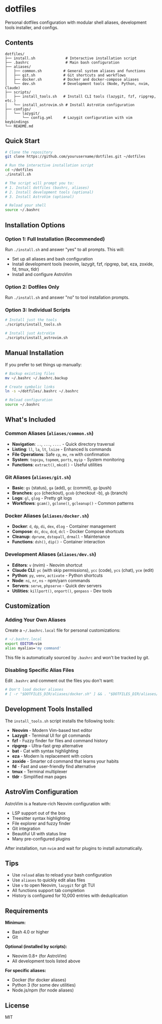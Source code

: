 # dotfiles

Personal dotfiles configuration with modular shell aliases, development tools installer, and configs.

## Contents

```
dotfiles/
├── install.sh              # Interactive installation script
├── .bashrc                 # Main bash configuration
├── aliases/
│   ├── common.sh          # General system aliases and functions
│   ├── git.sh             # Git shortcuts and workflows
│   ├── docker.sh          # Docker and docker-compose aliases
│   └── dev.sh             # Development tools (Node, Python, nvim, Claude)
├── scripts/
│   ├── install_tools.sh   # Install CLI tools (lazygit, fzf, ripgrep, etc.)
│   └── install_astrovim.sh # Install AstroVim configuration
├── configs/
│   └── lazygit/
│       └── config.yml     # Lazygit configuration with vim keybindings
└── README.md
```

## Quick Start

```bash
# Clone the repository
git clone https://github.com/yourusername/dotfiles.git ~/dotfiles

# Run the interactive installation script
cd ~/dotfiles
./install.sh

# The script will prompt you to:
# 1. Install dotfiles (bashrc, aliases)
# 2. Install development tools (optional)
# 3. Install AstroVim (optional)

# Reload your shell
source ~/.bashrc
```

## Installation Options

### Option 1: Full Installation (Recommended)

Run `./install.sh` and answer "yes" to all prompts. This will:
- Set up all aliases and bash configuration
- Install development tools (neovim, lazygit, fzf, ripgrep, bat, eza, zoxide, fd, tmux, tldr)
- Install and configure AstroVim

### Option 2: Dotfiles Only

Run `./install.sh` and answer "no" to tool installation prompts.

### Option 3: Individual Scripts

```bash
# Install just the tools
./scripts/install_tools.sh

# Install just AstroVim
./scripts/install_astrovim.sh
```

## Manual Installation

If you prefer to set things up manually:

```bash
# Backup existing files
mv ~/.bashrc ~/.bashrc.backup

# Create symbolic links
ln -s ~/dotfiles/.bashrc ~/.bashrc

# Reload configuration
source ~/.bashrc
```

## What's Included

### Common Aliases (`aliases/common.sh`)
- **Navigation**: `..`, `...`, `....` - Quick directory traversal
- **Listing**: `ll`, `la`, `lt`, `lsize` - Enhanced ls commands
- **File Operations**: Safe `cp`, `mv`, `rm` with confirmation
- **System**: `topcpu`, `topmem`, `ports`, `myip` - System monitoring
- **Functions**: `extract()`, `mkcd()` - Useful utilities

### Git Aliases (`aliases/git.sh`)
- **Basic**: `gs` (status), `ga` (add), `gc` (commit), `gp` (push)
- **Branches**: `gco` (checkout), `gcob` (checkout -b), `gb` (branch)
- **Logs**: `gl`, `glog` - Pretty git logs
- **Workflows**: `gcam()`, `gclone()`, `gcleanup()` - Common patterns

### Docker Aliases (`aliases/docker.sh`)
- **Docker**: `d`, `dp`, `di`, `dex`, `dlog` - Container management
- **Compose**: `dc`, `dcu`, `dcd`, `dcl` - Docker Compose shortcuts
- **Cleanup**: `dprune`, `dstopall`, `drmall` - Maintenance
- **Functions**: `dsh()`, `dip()` - Container interaction

### Development Aliases (`aliases/dev.sh`)
- **Editors**: `v` (nvim) - Neovim shortcut
- **Claude CLI**: `yc` (with skip permissions), `ycc` (code), `ycs` (chat), `yce` (edit)
- **Python**: `py`, `venv`, `activate` - Python shortcuts
- **Node**: `ni`, `nr`, `ns` - npm/yarn commands
- **Servers**: `serve`, `phpserve` - Quick dev servers
- **Utilities**: `killport()`, `onport()`, `genpass` - Dev tools

## Customization

### Adding Your Own Aliases

Create a `~/.bashrc.local` file for personal customizations:

```bash
# ~/.bashrc.local
export EDITOR=vim
alias myalias='my command'
```

This file is automatically sourced by `.bashrc` and won't be tracked by git.

### Disabling Specific Alias Files

Edit `.bashrc` and comment out the files you don't want:

```bash
# Don't load docker aliases
# [ -r "$DOTFILES_DIR/aliases/docker.sh" ] && . "$DOTFILES_DIR/aliases/docker.sh"
```

## Development Tools Installed

The `install_tools.sh` script installs the following tools:

- **Neovim** - Modern Vim-based text editor
- **Lazygit** - Terminal UI for git commands
- **fzf** - Fuzzy finder for files and command history
- **ripgrep** - Ultra-fast grep alternative
- **bat** - Cat with syntax highlighting
- **eza** - Modern ls replacement with colors
- **zoxide** - Smarter cd command that learns your habits
- **fd** - Fast and user-friendly find alternative
- **tmux** - Terminal multiplexer
- **tldr** - Simplified man pages

## AstroVim Configuration

AstroVim is a feature-rich Neovim configuration with:
- LSP support out of the box
- Treesitter syntax highlighting
- File explorer and fuzzy finder
- Git integration
- Beautiful UI with status line
- Many pre-configured plugins

After installation, run `nvim` and wait for plugins to install automatically.

## Tips

- Use `reload` alias to reload your bash configuration
- Use `aliases` to quickly edit alias files
- Use `v` to open Neovim, `lazygit` for git TUI
- All functions support tab completion
- History is configured for 10,000 entries with deduplication

## Requirements

**Minimum:**
- Bash 4.0 or higher
- Git

**Optional (installed by scripts):**
- Neovim 0.8+ (for AstroVim)
- All development tools listed above

**For specific aliases:**
- Docker (for docker aliases)
- Python 3 (for some dev utilities)
- Node.js/npm (for node aliases)

## License

MIT